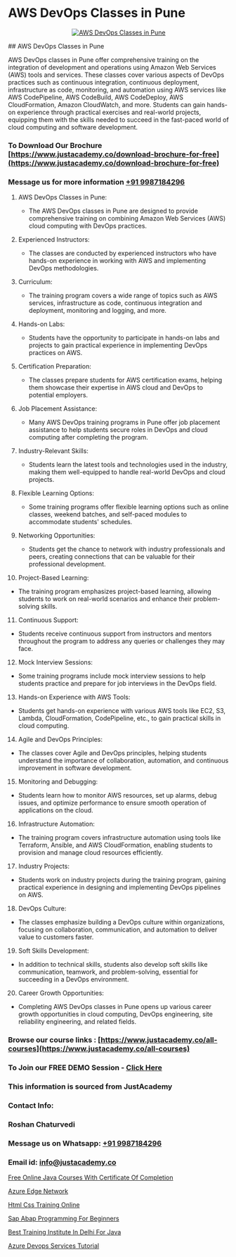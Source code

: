 # AWS DevOps Classes in Pune

<p align="center">
  <a href="https://justacademy.co/program-detail/software-testing">
    <img src="https://justacademy.co/storage2/program_images/1704700438.webp" alt="AWS DevOps Classes in Pune">
  </a>
</p>
## AWS DevOps Classes in Pune

AWS DevOps classes in Pune offer comprehensive training on the integration of development and operations using Amazon Web Services (AWS) tools and services. These classes cover various aspects of DevOps practices such as continuous integration, continuous deployment, infrastructure as code, monitoring, and automation using AWS services like AWS CodePipeline, AWS CodeBuild, AWS CodeDeploy, AWS CloudFormation, Amazon CloudWatch, and more. Students can gain hands-on experience through practical exercises and real-world projects, equipping them with the skills needed to succeed in the fast-paced world of cloud computing and software development.
### To Download Our Brochure [https://www.justacademy.co/download-brochure-for-free](https://www.justacademy.co/download-brochure-for-free)
### Message us for more information [+91 9987184296](https://api.whatsapp.com/send?phone=919987184296)
1) AWS DevOps Classes in Pune:
   - The AWS DevOps classes in Pune are designed to provide comprehensive training on combining Amazon Web Services (AWS) cloud computing with DevOps practices.

2) Experienced Instructors:
   - The classes are conducted by experienced instructors who have hands-on experience in working with AWS and implementing DevOps methodologies.

3) Curriculum:
   - The training program covers a wide range of topics such as AWS services, infrastructure as code, continuous integration and deployment, monitoring and logging, and more.

4) Hands-on Labs:
   - Students have the opportunity to participate in hands-on labs and projects to gain practical experience in implementing DevOps practices on AWS.

5) Certification Preparation:
   - The classes prepare students for AWS certification exams, helping them showcase their expertise in AWS cloud and DevOps to potential employers.

6) Job Placement Assistance:
   - Many AWS DevOps training programs in Pune offer job placement assistance to help students secure roles in DevOps and cloud computing after completing the program.

7) Industry-Relevant Skills:
   - Students learn the latest tools and technologies used in the industry, making them well-equipped to handle real-world DevOps and cloud projects.

8) Flexible Learning Options:
   - Some training programs offer flexible learning options such as online classes, weekend batches, and self-paced modules to accommodate students' schedules.

9) Networking Opportunities:
   - Students get the chance to network with industry professionals and peers, creating connections that can be valuable for their professional development.

10) Project-Based Learning:
   - The training program emphasizes project-based learning, allowing students to work on real-world scenarios and enhance their problem-solving skills.

11) Continuous Support:
   - Students receive continuous support from instructors and mentors throughout the program to address any queries or challenges they may face.

12) Mock Interview Sessions:
   - Some training programs include mock interview sessions to help students practice and prepare for job interviews in the DevOps field.

13) Hands-on Experience with AWS Tools:
   - Students get hands-on experience with various AWS tools like EC2, S3, Lambda, CloudFormation, CodePipeline, etc., to gain practical skills in cloud computing.

14) Agile and DevOps Principles:
   - The classes cover Agile and DevOps principles, helping students understand the importance of collaboration, automation, and continuous improvement in software development.

15) Monitoring and Debugging:
   - Students learn how to monitor AWS resources, set up alarms, debug issues, and optimize performance to ensure smooth operation of applications on the cloud.

16) Infrastructure Automation:
   - The training program covers infrastructure automation using tools like Terraform, Ansible, and AWS CloudFormation, enabling students to provision and manage cloud resources efficiently.

17) Industry Projects:
   - Students work on industry projects during the training program, gaining practical experience in designing and implementing DevOps pipelines on AWS.

18) DevOps Culture:
   - The classes emphasize building a DevOps culture within organizations, focusing on collaboration, communication, and automation to deliver value to customers faster.

19) Soft Skills Development:
   - In addition to technical skills, students also develop soft skills like communication, teamwork, and problem-solving, essential for succeeding in a DevOps environment.

20) Career Growth Opportunities:
   - Completing AWS DevOps classes in Pune opens up various career growth opportunities in cloud computing, DevOps engineering, site reliability engineering, and related fields.

### Browse our course links : [https://www.justacademy.co/all-courses](https://www.justacademy.co/all-courses) 
### To Join our FREE DEMO Session - [Click Here](https://www.justacademy.co/register-for-course-demo)


### This information is sourced from JustAcademy
### Contact Info:
### Roshan Chaturvedi
### Message us on Whatsapp: [+91 9987184296](https://api.whatsapp.com/send?phone=919987184296)
### Email id: [info@justacademy.co](mailto:info@justacademy.co)
                
[Free Online Java Courses With Certificate Of Completion](https://www.linkedin.com/pulse/free-online-java-courses-certificate-completion-justacademy-mumbai-djilc/)

[Azure Edge Network](https://www.linkedin.com/pulse/azure-edge-network-justacademy-mumbai-ryy5c?trackingId=ygDIVTf9vZDHtsjqQktzRQ%3D%3D&lipi=urn%3Ali%3Apage%3Ad_flagship3_showcase_admin%3B%2Fp6Xeq9yQHuq%2BIOH7VpqxQ%3D%3D)

[Html Css Training Online](https://medium.com/@AkashSingh2052/html-css-training-online-e8e85efbf545)

[Sap Abap Programming For Beginners](https://medium.com/@mahi3106/sap-abap-programming-for-beginners-7b7a3b2e73f2)

[Best Training Institute In Delhi For Java](https://justacademyin.github.io/justacademy/best-training-institute-in-delhi-for-java)

[Azure Devops Services Tutorial](https://justacademyin.github.io/justacademy/azure-devops-services-tutorial)

